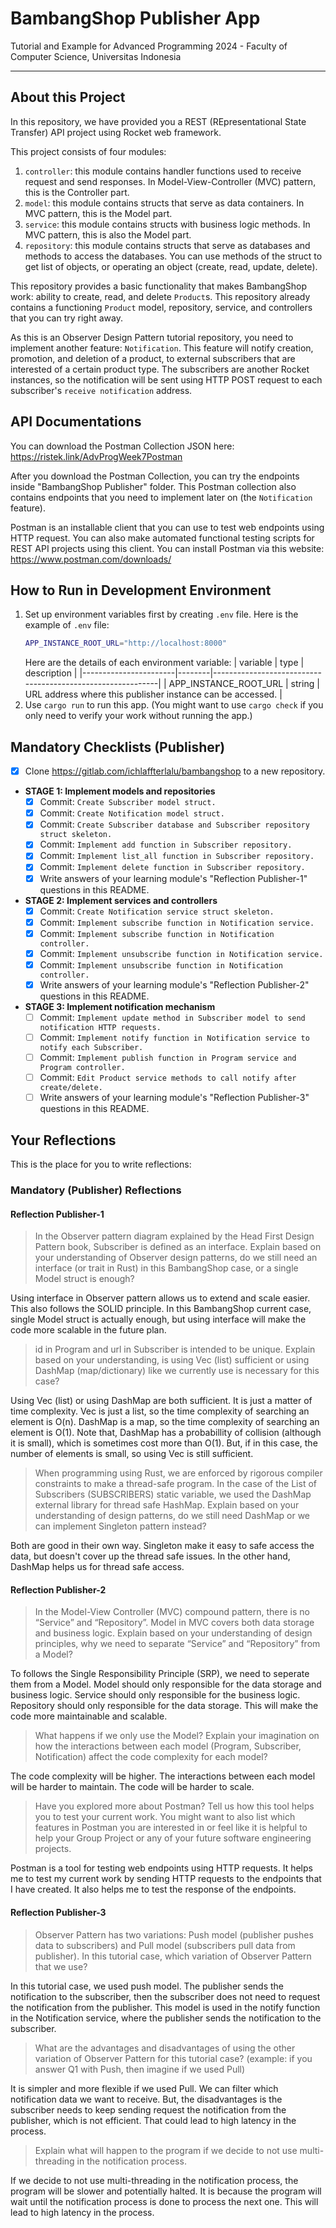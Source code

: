 # BambangShop Publisher App
Tutorial and Example for Advanced Programming 2024 - Faculty of Computer Science, Universitas Indonesia

---

## About this Project
In this repository, we have provided you a REST (REpresentational State Transfer) API project using Rocket web framework.

This project consists of four modules:
1.  `controller`: this module contains handler functions used to receive request and send responses.
    In Model-View-Controller (MVC) pattern, this is the Controller part.
2.  `model`: this module contains structs that serve as data containers.
    In MVC pattern, this is the Model part.
3.  `service`: this module contains structs with business logic methods.
    In MVC pattern, this is also the Model part.
4.  `repository`: this module contains structs that serve as databases and methods to access the databases.
    You can use methods of the struct to get list of objects, or operating an object (create, read, update, delete).

This repository provides a basic functionality that makes BambangShop work: ability to create, read, and delete `Product`s.
This repository already contains a functioning `Product` model, repository, service, and controllers that you can try right away.

As this is an Observer Design Pattern tutorial repository, you need to implement another feature: `Notification`.
This feature will notify creation, promotion, and deletion of a product, to external subscribers that are interested of a certain product type.
The subscribers are another Rocket instances, so the notification will be sent using HTTP POST request to each subscriber's `receive notification` address.

## API Documentations

You can download the Postman Collection JSON here: https://ristek.link/AdvProgWeek7Postman

After you download the Postman Collection, you can try the endpoints inside "BambangShop Publisher" folder.
This Postman collection also contains endpoints that you need to implement later on (the `Notification` feature).

Postman is an installable client that you can use to test web endpoints using HTTP request.
You can also make automated functional testing scripts for REST API projects using this client.
You can install Postman via this website: https://www.postman.com/downloads/

## How to Run in Development Environment
1.  Set up environment variables first by creating `.env` file.
    Here is the example of `.env` file:
    ```bash
    APP_INSTANCE_ROOT_URL="http://localhost:8000"
    ```
    Here are the details of each environment variable:
    | variable              | type   | description                                                |
    |-----------------------|--------|------------------------------------------------------------|
    | APP_INSTANCE_ROOT_URL | string | URL address where this publisher instance can be accessed. |
2.  Use `cargo run` to run this app.
    (You might want to use `cargo check` if you only need to verify your work without running the app.)

## Mandatory Checklists (Publisher)
-   [x] Clone https://gitlab.com/ichlaffterlalu/bambangshop to a new repository.
-   **STAGE 1: Implement models and repositories**
    -   [x] Commit: `Create Subscriber model struct.`
    -   [x] Commit: `Create Notification model struct.`
    -   [x] Commit: `Create Subscriber database and Subscriber repository struct skeleton.`
    -   [x] Commit: `Implement add function in Subscriber repository.`
    -   [x] Commit: `Implement list_all function in Subscriber repository.`
    -   [x] Commit: `Implement delete function in Subscriber repository.`
    -   [x] Write answers of your learning module's "Reflection Publisher-1" questions in this README.
-   **STAGE 2: Implement services and controllers**
    -   [x] Commit: `Create Notification service struct skeleton.`
    -   [x] Commit: `Implement subscribe function in Notification service.`
    -   [x] Commit: `Implement subscribe function in Notification controller.`
    -   [x] Commit: `Implement unsubscribe function in Notification service.`
    -   [x] Commit: `Implement unsubscribe function in Notification controller.`
    -   [x] Write answers of your learning module's "Reflection Publisher-2" questions in this README.
-   **STAGE 3: Implement notification mechanism**
    -   [ ] Commit: `Implement update method in Subscriber model to send notification HTTP requests.`
    -   [ ] Commit: `Implement notify function in Notification service to notify each Subscriber.`
    -   [ ] Commit: `Implement publish function in Program service and Program controller.`
    -   [ ] Commit: `Edit Product service methods to call notify after create/delete.`
    -   [ ] Write answers of your learning module's "Reflection Publisher-3" questions in this README.

## Your Reflections
This is the place for you to write reflections:

### Mandatory (Publisher) Reflections

#### Reflection Publisher-1

> In the Observer pattern diagram explained by the Head First Design Pattern book, Subscriber is defined as an interface. Explain based on your understanding of Observer design patterns, do we still need an interface (or trait in Rust) in this BambangShop case, or a single Model struct is enough?

Using interface in Observer pattern allows us to extend and scale easier. This also follows the SOLID principle. In this BambangShop current case, single Model struct is actually enough, but using interface will make the code more scalable in the future plan.

> id in Program and url in Subscriber is intended to be unique. Explain based on your understanding, is using Vec (list) sufficient or using DashMap (map/dictionary) like we currently use is necessary for this case?

Using Vec (list) or using DashMap are both sufficient. It is just a matter of time complexity. Vec is just a list, so the time complexity of searching an element is O(n). DashMap is a map, so the time complexity of searching an element is O(1). Note that, DashMap has a probabillity of collision (although it is small), which is sometimes cost more than O(1). But, if in this case, the number of elements is small, so using Vec is still sufficient.

> When programming using Rust, we are enforced by rigorous compiler constraints to make a thread-safe program. In the case of the List of Subscribers (SUBSCRIBERS) static variable, we used the DashMap external library for thread safe HashMap. Explain based on your understanding of design patterns, do we still need DashMap or we can implement Singleton pattern instead?

Both are good in their own way. Singleton make it easy to safe access the data, but doesn't cover up the thread safe issues. In the other hand, DashMap helps us for thread safe access.

#### Reflection Publisher-2

> In the Model-View Controller (MVC) compound pattern, there is no “Service” and “Repository”. Model in MVC covers both data storage and business logic. Explain based on your understanding of design principles, why we need to separate “Service” and “Repository” from a Model?

To follows the Single Responsibility Principle (SRP), we need to seperate them from a Model. Model should only responsible for the data storage and business logic. Service should only responsible for the business logic. Repository should only responsible for the data storage. This will make the code more maintainable and scalable.

> What happens if we only use the Model? Explain your imagination on how the interactions between each model (Program, Subscriber, Notification) affect the code complexity for each model?

The code complexity will be higher. The interactions between each model will be harder to maintain. The code will be harder to scale.

> Have you explored more about Postman? Tell us how this tool helps you to test your current work. You might want to also list which features in Postman you are interested in or feel like it is helpful to help your Group Project or any of your future software engineering projects.

Postman is a tool for testing web endpoints using HTTP requests. It helps me to test my current work by sending HTTP requests to the endpoints that I have created. It also helps me to test the response of the endpoints.

#### Reflection Publisher-3

> Observer Pattern has two variations: Push model (publisher pushes data to subscribers) and Pull model (subscribers pull data from publisher). In this tutorial case, which variation of Observer Pattern that we use?

In this tutorial case, we used push model. The publisher sends the notification to the subscriber, then the subscriber does not need to request the notification from the publisher. This model is used in the notify function in the Notification service, where the publisher sends the notification to the subscriber.

> What are the advantages and disadvantages of using the other variation of Observer Pattern for this tutorial case? (example: if you answer Q1 with Push, then imagine if we used Pull)

It is simpler and more flexible if we used Pull. We can filter which notification data we want to receive. But, the disadvantages is the subscriber needs to keep sending request the notification from the publisher, which is not efficient. That could lead to high latency in the process.

> Explain what will happen to the program if we decide to not use multi-threading in the notification process.

If we decide to not use multi-threading in the notification process, the program will be slower and potentially halted. It is because the program will wait until the notification process is done to process the next one. This will lead to high latency in the process.